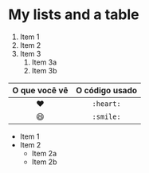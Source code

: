 # My lists and a table

1. Item 1
2. Item 2
3. Item 3
   1. Item 3a
   2. Item 3b

| O que você vê | O código usado |   
|:---:|:---:|
| :heart: | ```:heart:``` |
| :smile: | ```:smile:``` |

* Item 1
* Item 2
  * Item 2a
  * Item 2b
